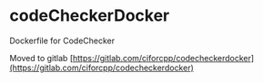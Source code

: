 # codeCheckerDocker
Dockerfile for CodeChecker

Moved to gitlab [https://gitlab.com/ciforcpp/codecheckerdocker](https://gitlab.com/ciforcpp/codecheckerdocker)
